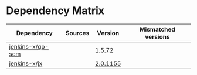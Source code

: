 # Dependency Matrix

Dependency | Sources | Version | Mismatched versions
---------- | ------- | ------- | -------------------
[jenkins-x/go-scm](https://github.com/jenkins-x/go-scm) |  | [1.5.72]() | 
[jenkins-x/jx](https://github.com/jenkins-x/jx) |  | [2.0.1155](https://github.com/jenkins-x/jx/releases/tag/v2.0.1155) | 
